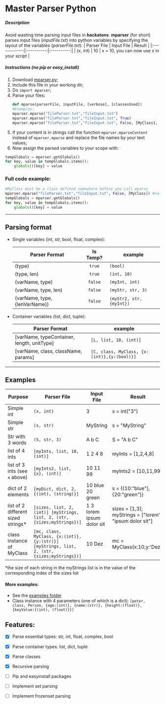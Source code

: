 # Master Parser Python
##### Description
Avoid wasting time parsing input files in **hackatons**. 
**mparser** (for short) parses input files (_inputFile.txt_) into python variables by specifying the layout of the variables (_parserFile.txt_):
| Parser File  | Input File | Result |
|:------------:|:----------:|:----------:|
| (x, int)     | 10         | x = 10, you can now use x in your script         |
##### Instructions (no pip or easy_install)
1. Download [mparser.py](https://github.com/msramalho/masterParserPython/blob/master/mparser.py);
2. Include this file in your working dir;
3. Do `import mparser`;
4. Parse your files:
    ```python 
    def mparse(parserFile, inputFile, [verbose], [classesUsed])
   #Examples:
    mparser.mparse("fileParser.txt","fileInput.txt")
    mparser.mparse("fileParser.txt","fileInput.txt", True)
    mparser.mparse("fileParser.txt","fileInput.txt", False, [MyClass1, MyClass2])
     ```
5. If your content is in strings call the function `mparser.mparseContent` instead of `mparser.mparse` and replace the file names by your text values;
6. Now assign the parsed variables to your scope with:
```python
tempGlobals = mparser.getGlobals()
for key, value in tempGlobals.items():
    globals()[key] = value
```
### Full code example:
```python
#MyClass must be a class defined somewhere before you call mparse
mparser.mparse("fileParser.txt","fileInput.txt", False, [MyClass]) #not verbose
tempGlobals = mparser.getGlobals()
for key, value in tempGlobals.items():
    globals()[key] = value
```

---

## Parsing format

- Single variables (int, str, bool, float, complex):

    | Parser Format   | Is Temp? | example |
    | ------------- |:-------------:| -------------| 
    | (type)      | `true` | `(bool)` |
    | (type, len)      | `true` | `(int, 10)` |
    | (varName, type)      | `false` | `(myInt, int)` |
    | (varName, type, len) | `false` | `(myStr, str, 3)` |
    | (varName, type, {lenVarName}) | `false` | `(myStr2, str, {myInt})` |
    
- Container variables (list, dict, tuple):
    
    | Parser Format   | example |
    | ------------- | -------------| 
    | [varName, typeContainer, length, unitType]      | `[L, list, 10, (int)]` |
    | [varName, class, className, params]      | `[C, class, MyClass, {x:(int)},{y:(bool)}]` |

---

## Examples

| Purpose  | Parser File  | Input File | Result |
| ---------| ------------ | ---------- | ------ |
| Simple int | `(x, int)`  | 3        | x = int("3")|
| Simple str | `(s, str)`  | MyString  | s = "MyString"|
| Str with 3 words | `(S, str, 3)`  | A b C  | S = "A b C"|
| list of 4 ints | `[myInts, list, 10, (int)]`  | 1 2 4 8  | myInts = [1,2,4,8]|
| list of 3 ints (see `x` above) | `[myInts2, list, {x}, (int)]`  | 10 11 99  | myInts2 = [10,11,99]|
| dict of 2 elements | `[myDict, dict, 2, {(int), (string)}]`  | 10 blue 20 green  | s = {{10:"blue"},{20:"green"}}|
| list of 2 different sized strings* | `[sizes, list, 2, (int)] [myStrings, list, 2, (str, {sizes;myStrings})]`  | 1 3  lorem ipsum dolor sit | sizes = [1,3]; myStrings = ["lorem", "ipsum dolor sit"]|
| class instance of MyClass | `[mc, class, MyClass, {x:(int)},{y:(str)}] [myStrings, list, 2, (str, {sizes;myStrings})]`  | 10 Dez | mc = MyClass(x:10,y:'Dez')|

*the size of each string in the myStrings list is in the value of the corresponding index of the sizes list

#### More examples:
- See the [examples folder](https://github.com/msramalho/masterParserPython/tree/master/examples)
- Class instance with 4 parameters (one of which is a dict):
`[peter, class, Person, {age:(int)}, {name:(str)}, {height:(float)}, {keyValue:{(int), (float)}}]`

## Features:
- [x] Parse essential types: str, int, float, complex, bool
- [x] Parse container types: list, dict, tuple
- [x] Parse classes
- [x] Recursive parsing


- [ ] Pip and easyinstall packages
- [ ] Implement set parsing
- [ ] Implement frozenset parsing


